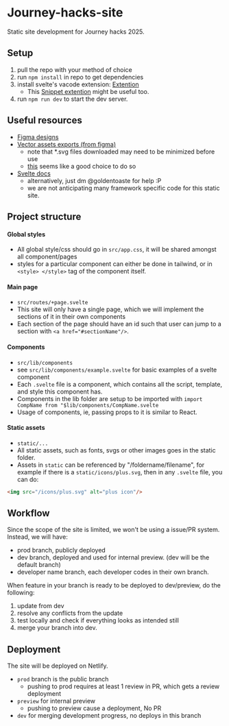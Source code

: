 # Journey-hacks-site
Static site development for Journey hacks 2025.

## Setup
1. pull the repo with your method of choice
2. run `npm install` in repo to get dependencies 
3. install svelte's vacode extension: [Extention](https://marketplace.visualstudio.com/items?itemName=svelte.svelte-vscode)
    + This [Snippet extention](https://marketplace.visualstudio.com/items?itemName=MrAmericanMike.sveltesnippets) might be useful too.
4. run `npm run dev` to start the dev server.


## Useful resources
* [Figma designs](https://www.figma.com/design/2c0neayYTzaNd4gWoRHRms/JourneyHacks-2025?node-id=66-2&p=f&t=mwEcRce7zsrZ5S9o-0)
* [Vector assets exports (from figma)](https://drive.google.com/drive/folders/1I1xPximLWm2oZPk4VxsPAUVFpM_wQuz5?usp=sharing)
    + note that *.svg files downloaded may need to be minimized before use
    + [this](https://github.com/svg/svgo) seems like a good choice to do so
* [Svelte docs](https://svelte.dev/docs/svelte/overview)
    + alternatively, just dm @goldentoaste for help :P
    + we are not anticipating many framework specific code for this static site.

## Project structure

#### Global styles
* All global style/css should go in `src/app.css`, it will be shared amongst all component/pages
* styles for a particular component can either be done in tailwind, or in `<style> </style>` tag of the component itself.

#### Main page
* `src/routes/+page.svelte`
* This site will only have a single page, which we will implement the sections of it in their own components
* Each section of the page should have an id such that user can jump to a section with `<a href="#sectionName"/>`.

#### Components
* `src/lib/components`
* see `src/lib/components/example.svelte` for basic examples of a svelte component
* Each `.svelte` file is a component, which contains all the script, template, and style this component has.
* Components in the lib folder are setup to be imported with `import CompName from "$lib/components/CompName.svelte`
* Usage of components, ie, passing props to it is similar to React.

#### Static assets
* `static/...`
* All static assets, such as fonts, svgs or other images goes in the static folder.
* Assets in `static` can be referenced by "/foldername/filename", for example if there is a `static/icons/plus.svg`, then in any `.svelte` file, you can do:
```html
<img src="/icons/plus.svg" alt="plus icon"/>
```

## Workflow
Since the scope of the site is limited, we won't be using a issue/PR system. Instead, we will have:
* prod branch, publicly deployed 
* dev branch, deployed and used for internal preview. (dev will be the default branch)
* developer name branch, each developer codes in their own branch.

When feature in your branch is ready to be deployed to dev/preview, do the following:
1. update from dev
2. resolve any conflicts from the update 
3. test locally and check if everything looks as intended still
4. merge your branch into dev.


## Deployment
The site will be deployed on Netlify.
* `prod` branch is the public branch
    + pushing to prod requires at least 1 review in PR, which gets a review deployment
* `preview` for internal preview
    + pushing to preview cause a deployment, No PR
* `dev` for merging development progress, no deploys in this branch 
